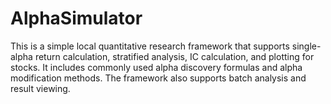 # AlphaSimulator
This is a simple local quantitative research framework that supports single-alpha return calculation, stratified analysis, IC calculation, and plotting for stocks. It includes commonly used alpha discovery formulas and alpha modification methods. The framework also supports batch analysis and result viewing.
